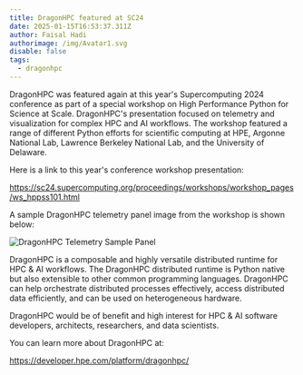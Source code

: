 ```yaml
---
title: DragonHPC featured at SC24
date: 2025-01-15T16:53:37.311Z
author: Faisal Hadi
authorimage: /img/Avatar1.svg
disable: false
tags:
  - dragonhpc
---
```

DragonHPC was featured again at this year's Supercomputing 2024 conference as part of a special workshop on High Performance Python for Science at Scale. DragonHPC's presentation focused on telemetry and visualization for complex HPC and AI workflows. The workshop featured a range of different Python efforts for scientific computing at HPE, Argonne National Lab, Lawrence Berkeley National Lab, and the University of Delaware.

Here is a link to this year's conference workshop presentation:

https://sc24.supercomputing.org/proceedings/workshops/workshop_pages/ws_hppss101.html

A sample DragonHPC telemetry panel image from the workshop is shown below:

![DragonHPC Telemetry Sample Panel](/img/dragonhpc_telemetry_sc24.png "DragonHPC Telemetry Sample Panel")

DragonHPC is a composable and highly versatile distributed runtime for HPC & AI workflows. The DragonHPC distributed runtime is Python native but also extensible to other common programming languages. DragonHPC can help orchestrate distributed processes effectively, access distributed data efficiently, and can be used on heterogeneous hardware.

DragonHPC would be of benefit and high interest for HPC & AI software developers, architects, researchers, and data scientists.

You can learn more about DragonHPC at:

https://developer.hpe.com/platform/dragonhpc/